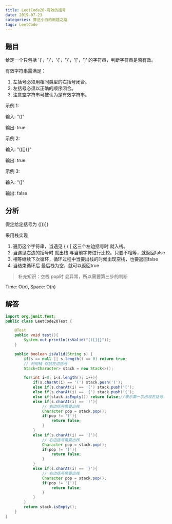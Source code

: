 ```yaml
---
title: LeetCode20-有效的括号
date: 2019-07-23
categories: 算法小白的刷题之路
tags: LeetCode
---
```


## 题目
给定一个只包括 '('，')'，'{'，'}'，'['，']' 的字符串，判断字符串是否有效。

有效字符串需满足：
1. 左括号必须用相同类型的右括号闭合。
2. 左括号必须以正确的顺序闭合。
3. 注意空字符串可被认为是有效字符串。

示例 1:

输入: "()"

输出: true

示例 2:

输入: "()[]{}"

输出: true

示例 3:

输入: "(]"

输出: false

## 分析
假定给定括号为 {[()]}

采用栈实现
1. 遍历这个字符串，当遇见 { ( [ 这三个左边括号时 就入栈。
2. 当遇见右边的括号时 就出栈 与当前字符进行比较。只要不相等，就返回false
3. 相等继续下次循环，循环过程中当要出栈的时候出现空栈，也要返回false
4. 当结束循环后 最后栈为空，就可以返回true

> 补充知识：空栈 pop时 会异常，所以需要第三步的判断

Time: O(n), Space: O(n)
## 解答

````java
import org.junit.Test;
public class LeetCode20Test {

	@Test
	public void test(){
		System.out.println(isValid("()[]{}"));
	}

	public boolean isValid(String s) {
		if(s == null || s.length() == 0) return true;
		// 利用栈 存放左边括号
		Stack<Character> stack = new Stack<>();

		for(int i=0; i<s.length(); i++){
			if(s.charAt(i) == '(') stack.push('(');
			else if(s.charAt(i) == '[') stack.push('[');
			else if(s.charAt(i) == '{') stack.push('{');
			else if(stack.isEmpty()) return false;//表示第一次出现右括号，空栈出栈，会异常
			else if(s.charAt(i) == ')'){
				// 右边括号需要出栈
				Character pop = stack.pop();
				if(pop != '('){
					return false;
				}
			}
			else if(s.charAt(i) == ']'){
				// 右边括号需要出栈
				Character pop = stack.pop();
				if(pop != '['){
					return false;
				}
			}
			else if(s.charAt(i) == '}'){
				// 右边括号需要出栈
				Character pop = stack.pop();
				if(pop != '{'){
					return false;
				}
			}
		}
		return stack.isEmpty();
	}
}


````










